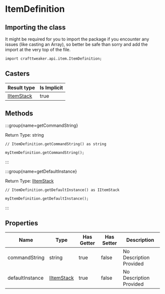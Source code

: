 # ItemDefinition

## Importing the class

It might be required for you to import the package if you encounter any issues (like casting an Array), so better be safe than sorry and add the import at the very top of the file.
```zenscript
import crafttweaker.api.item.ItemDefinition;
```


## Casters

| Result type | Is Implicit |
|-------------|-------------|
| [IItemStack](/vanilla/api/item/IItemStack) | true |

## Methods

:::group{name=getCommandString}

Return Type: string

```zenscript
// ItemDefinition.getCommandString() as string

myItemDefinition.getCommandString();
```

:::

:::group{name=getDefaultInstance}

Return Type: [IItemStack](/vanilla/api/item/IItemStack)

```zenscript
// ItemDefinition.getDefaultInstance() as IItemStack

myItemDefinition.getDefaultInstance();
```

:::


## Properties

| Name | Type | Has Getter | Has Setter | Description |
|------|------|------------|------------|-------------|
| commandString | string | true | false | No Description Provided |
| defaultInstance | [IItemStack](/vanilla/api/item/IItemStack) | true | false | No Description Provided |


